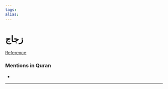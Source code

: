 ```yaml
---
tags: 
alias: 
---
```


# زجاج

[Reference](https://corpus.quran.com/concept.jsp?id=glass)

### Mentions in Quran
- 

---


